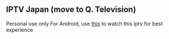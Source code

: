 ## IPTV Japan (move to Q. Television)
Personal use only
For Android, use [this](https://f-droid.org/packages/com.m3u.androidApp/) to watch this iptv for best experience
